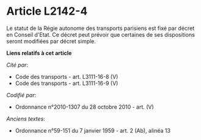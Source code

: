 # Article L2142-4

Le statut de la Régie autonome des transports parisiens est fixé par décret en Conseil d'Etat. Ce décret peut prévoir que
certaines de ses dispositions seront modifiées par décret simple.

**Liens relatifs à cet article**

_Cité par_:

  - Code des transports - art. L3111-16-8 (V)
  - Code des transports - art. L3111-16-9 (V)

_Codifié par_:

  - Ordonnance n°2010-1307 du 28 octobre 2010 - art. (V)

_Anciens textes_:

  - Ordonnance n°59-151 du 7 janvier 1959 - art. 2 (Ab), alinéa 13
